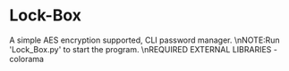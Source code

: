 # Lock-Box
A simple AES encryption supported, CLI password manager.
\nNOTE:Run 'Lock_Box.py' to start the program.
\nREQUIRED EXTERNAL LIBRARIES - colorama
